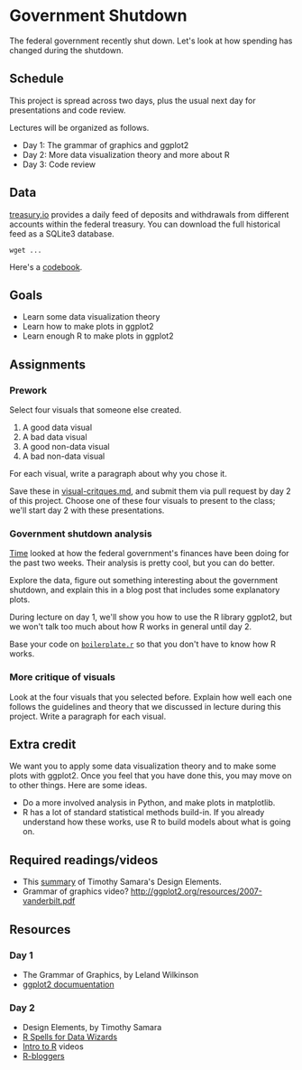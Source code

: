Government Shutdown
======
The federal government recently shut down.
Let's look at how spending has changed during
the shutdown.

## Schedule
This project is spread across two days, plus the
usual next day for presentations and code review.

Lectures will be organized as follows.

* Day 1: The grammar of graphics and ggplot2
* Day 2: More data visualization theory and
  more about R
* Day 3: Code review

## Data
[treasury.io](http://treasury.io) provides
a daily feed of deposits and withdrawals
from different accounts within the federal
treasury. You can download the full historical
feed as a SQLite3 database.

    wget ...

Here's a [codebook](https://github.com/csvsoundsystem/federal-treasury-api/wiki/Treasury.io-Data-Dictionary).

## Goals
* Learn some data visualization theory
* Learn how to make plots in ggplot2
* Learn enough R to make plots in ggplot2

## Assignments

### Prework
Select four visuals that someone else created.

1. A good data visual
2. A bad data visual
3. A good non-data visual
4. A bad non-data visual

For each visual, write a paragraph about why you chose it.

Save these in [visual-critques.md](visual-critiques.md),
and submit them via pull request by day 2 of this project.
Choose one of these four visuals to present to the class;
we'll start day 2 with these presentations.

### Government shutdown analysis
[Time](http://swampland.time.com/2013/10/15/see-for-yourself-uncle-sams-bank-account-running-low/)
looked at how the federal government's finances have been doing for the past two weeks.
Their analysis is pretty cool, but you can do better.

Explore the data, figure out something interesting
about the government shutdown, and explain this in
a blog post that includes some explanatory plots.

During lecture on day 1, we'll show you how to
use the R library ggplot2, but we won't talk too much
about how R works in general until day 2.

Base your code on [`boilerplate.r`](boilerplate.r)
so that you don't have to know how R works.

### More critique of visuals
Look at the four visuals that you selected before.
Explain how well each one follows the guidelines
and theory that we discussed in lecture during this
project. Write a paragraph for each visual.

## Extra credit
We want you to apply some data visualization theory
and to make some plots with ggplot2. Once you feel
that you have done this, you may move on to other
things. Here are some ideas.

* Do a more involved analysis in Python, and make
    plots in matplotlib.
* R has a lot of standard statistical methods build-in.
    If you already understand how these works, use R
    to build models about what is going on.

## Required readings/videos

* This [summary](http://www.behance.net/gallery/Book-Layout-Timothy-Samaras-20-Rules-of-Good-Design/7616553)
    of Timothy Samara's Design Elements.
* Grammar of graphics video?
    http://ggplot2.org/resources/2007-vanderbilt.pdf

## Resources

### Day 1

* The Grammar of Graphics, by Leland Wilkinson
* [ggplot2 documuentation](http://docs.ggplot2.org/current/)

### Day 2

* Design Elements, by Timothy Samara
* [R Spells for Data Wizards](http://thomaslevine.com/!/r-spells-for-data-wizards/)
* [Intro to R](http://www.youtube.com/playlist?list=PLOU2XLYxmsIK9qQfztXeybpHvru-TrqAP) videos
* [R-bloggers](http://www.r-bloggers.com/)
